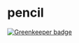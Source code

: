 # pencil

[![Greenkeeper badge](https://badges.greenkeeper.io/vajahath/pencil.svg)](https://greenkeeper.io/)
